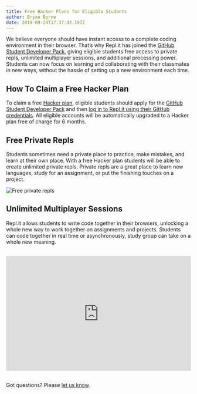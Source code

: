 ```yaml
---
title: Free Hacker Plans for Eligible Students
author: Bryan Byrne
date: 2019-09-24T17:37:43.197Z
---
```


We believe everyone should have instant access to a complete coding environment in their browser. That’s why Repl.it has joined the <a href="https://education.github.com/pack">GitHub Student Developer Pack</a>, giving eligible students free access to private repls, unlimited multiplayer sessions, and additional processing power. Students can now focus on learning and collaborating with their classmates in new ways, without the hassle of setting up a new environment each time.

## How To Claim a Free Hacker Plan
To claim a free [Hacker plan](/site/pricing), eligible students should apply for the [GitHub Student Developer Pack](https://education.github.com/pack) and then [log in to Repl.it using their GitHub credentials](https://repl.it/login). All eligible accounts will be automatically upgraded to a Hacker plan free of charge for 6 months.

## Free Private Repls
Students sometimes need a private place to practice, make mistakes, and learn at their own place. With a free Hacker plan students will be able to create unlimited private repls. Private repls are a great place to learn new languages, study for an assignment, or put the finishing touches on a project.

![Free private repls](/public/images/private-repl.gif)

## Unlimited Multiplayer Sessions
Repl.it allows students to write code together in their browsers, unlocking a whole new way to work together on assignments and projects. Students can code together in real time or asynchronously, study group can take on a whole new meaning.

<div class="video-container" style="text-align: center;margin: 30px 0;"><iframe width="475" height="275" src="https://www.youtube.com/embed/kO0EJJcuW1k" frameborder="0" allow="accelerometer; autoplay; encrypted-media; gyroscope; picture-in-picture" allowfullscreen></iframe></div>

<style>
.video-container {
position: relative;
padding-bottom: 56.25%;
padding-top: 30px; height: 0; overflow: hidden;
}

.video-container iframe,
.video-container object,
.video-container embed {
position: absolute;
top: 0;
left: 0;
width: 100%;
height: 100%;
}
</style>

Got questions? Please [let us know](https://repl.it/feedback).